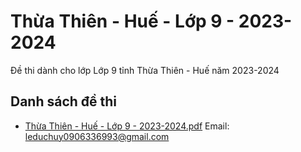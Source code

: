 # Thừa Thiên - Huế - Lớp 9 - 2023-2024

Đề thi dành cho lớp Lớp 9 tỉnh Thừa Thiên - Huế năm 2023-2024

## Danh sách đề thi

- [Thừa Thiên - Huế - Lớp 9 - 2023-2024.pdf](Thừa%20Thiên%20-%20Huế%20-%20Lớp%209%20-%202023-2024.pdf)
Email: leduchuy0906336993@gmail.com

